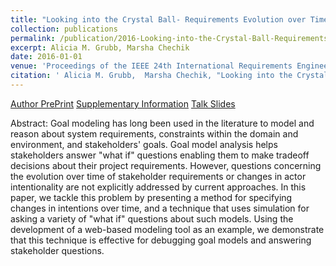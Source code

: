 ```yaml
---
title: "Looking into the Crystal Ball- Requirements Evolution over Time"
collection: publications
permalink: /publication/2016-Looking-into-the-Crystal-Ball-Requirements-Evolution-over-Time
excerpt: Alicia M. Grubb, Marsha Chechik
date: 2016-01-01
venue: 'Proceedings of the IEEE 24th International Requirements Engineering Conference RE'
citation: ' Alicia M. Grubb,  Marsha Chechik, "Looking into the Crystal Ball- Requirements Evolution over Time." Proceedings of the IEEE 24th International Requirements Engineering Conference RE, 2016.'
---
```

[Author PrePrint](http://www.cs.toronto.edu/~amgrubb/archive/RE16.pdf) [Supplementary Information](http://www.cs.toronto.edu/~amgrubb/archive/RE16-Supplement/) [Talk Slides](http://www.cs.toronto.edu/~amgrubb/archive/RE16-Talk.pdf)

Abstract: Goal modeling has long been used in the literature to model and reason about system requirements, constraints within the domain and environment, and stakeholders' goals. Goal model analysis helps stakeholders answer "what if" questions enabling them to make tradeoff decisions about their project requirements. However, questions concerning the evolution over time of stakeholder requirements or changes in actor intentionality are not explicitly addressed by current approaches. In this paper, we tackle this problem by presenting a method for specifying changes in intentions over time, and a technique that uses simulation for asking a variety of "what if" questions about such models. Using the development of a web-based modeling tool as an example, we demonstrate that this technique is effective for debugging goal models and answering stakeholder questions.
